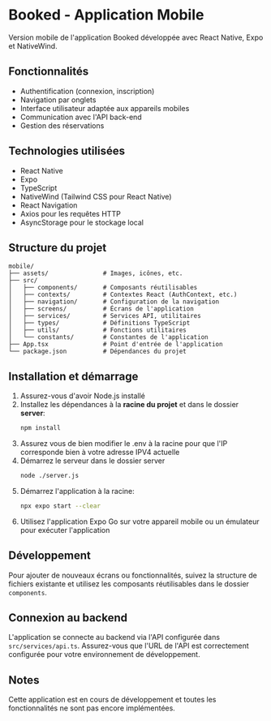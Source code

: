# Booked - Application Mobile

Version mobile de l'application Booked développée avec React Native, Expo et NativeWind.

## Fonctionnalités

- Authentification (connexion, inscription)
- Navigation par onglets
- Interface utilisateur adaptée aux appareils mobiles
- Communication avec l'API back-end
- Gestion des réservations

## Technologies utilisées

- React Native
- Expo
- TypeScript
- NativeWind (Tailwind CSS pour React Native)
- React Navigation
- Axios pour les requêtes HTTP
- AsyncStorage pour le stockage local

## Structure du projet

```
mobile/
├── assets/               # Images, icônes, etc.
├── src/
│   ├── components/       # Composants réutilisables
│   ├── contexts/         # Contextes React (AuthContext, etc.)
│   ├── navigation/       # Configuration de la navigation
│   ├── screens/          # Écrans de l'application
│   ├── services/         # Services API, utilitaires
│   ├── types/            # Définitions TypeScript
│   ├── utils/            # Fonctions utilitaires
│   └── constants/        # Constantes de l'application
├── App.tsx               # Point d'entrée de l'application
└── package.json          # Dépendances du projet
```

## Installation et démarrage

1. Assurez-vous d'avoir Node.js installé
2. Installez les dépendances à la **racine du projet** et dans le dossier **server**:
   ```bash
   npm install
   ```
3. Assurez vous de bien modifier le .env à la racine pour que l'IP corresponde bien à votre adresse IPV4 actuelle
4. Démarrez le serveur dans le dossier server
   ```bash
   node ./server.js
   ```
5. Démarrez l'application à la racine:
   ```bash
   npx expo start --clear
   ```
6. Utilisez l'application Expo Go sur votre appareil mobile ou un émulateur pour exécuter l'application

## Développement

Pour ajouter de nouveaux écrans ou fonctionnalités, suivez la structure de fichiers existante et utilisez les composants réutilisables dans le dossier `components`.

## Connexion au backend

L'application se connecte au backend via l'API configurée dans `src/services/api.ts`. Assurez-vous que l'URL de l'API est correctement configurée pour votre environnement de développement.

## Notes

Cette application est en cours de développement et toutes les fonctionnalités ne sont pas encore implémentées.
